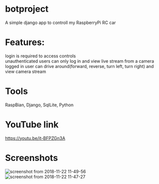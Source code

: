 # botproject

A simple django app to controll my RaspberryPi RC car

# Features:
login is required to access controls<br>
unauthenticated users can only log in and view live stream from a camera<br>
logged in user can drive around(forward, reverse, turn left, turn right) and view camera stream

# Tools
RaspBian, Django, SqlLite, Python

# YouTube link 
https://youtu.be/it-BFPZGn3A

# Screenshots
![screenshot from 2018-11-22 11-49-56](https://user-images.githubusercontent.com/40367586/48901030-6db45b00-ee54-11e8-8511-7827e204eb49.png)
![screenshot from 2018-11-22 11-47-27](https://user-images.githubusercontent.com/40367586/48901014-61300280-ee54-11e8-8691-c2a8fe8b8931.png)
